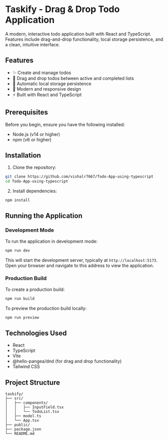 # Taskify - Drag & Drop Todo Application

A modern, interactive todo application built with React and TypeScript. Features include drag-and-drop functionality, local storage persistence, and a clean, intuitive interface.

## Features

- ✨ Create and manage todos
- 🔄 Drag and drop todos between active and completed lists
- 💾 Automatic local storage persistence
- 🎨 Modern and responsive design
- ⚡ Built with React and TypeScript

## Prerequisites

Before you begin, ensure you have the following installed:
- Node.js (v14 or higher)
- npm (v6 or higher)

## Installation

1. Clone the repository:
```bash
git clone https://github.com/vishalr7667/Todo-App-using-typescript
cd Todo-App-using-typescript
```

2. Install dependencies:
```bash
npm install
```

## Running the Application

### Development Mode

To run the application in development mode:

```bash
npm run dev
```

This will start the development server, typically at `http://localhost:5173`. Open your browser and navigate to this address to view the application.

### Production Build

To create a production build:

```bash
npm run build
```

To preview the production build locally:

```bash
npm run preview
```

## Technologies Used

- React
- TypeScript
- Vite
- @hello-pangea/dnd (for drag and drop functionality)
- Tailwind CSS

## Project Structure

```
taskify/
├── src/
│   ├── components/
│   │   ├── InputField.tsx
│   │   └── TodoList.tsx
│   ├── model.ts
│   └── App.tsx
├── public/
├── package.json
└── README.md
```

